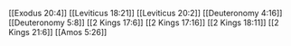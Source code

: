 [[Exodus 20:4]]
[[Leviticus 18:21]]
[[Leviticus 20:2]]
[[Deuteronomy 4:16]]
[[Deuteronomy 5:8]]
[[2 Kings 17:6]]
[[2 Kings 17:16]]
[[2 Kings 18:11]]
[[2 Kings 21:6]]
[[Amos 5:26]]
